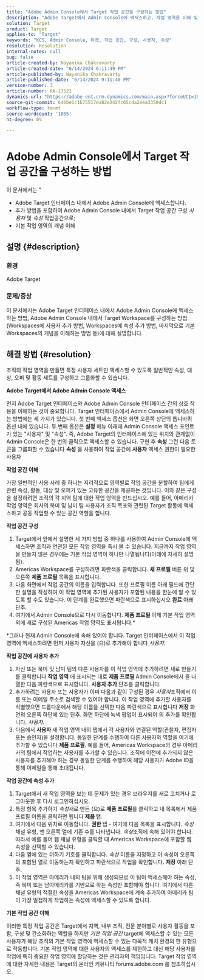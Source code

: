```yaml
---
title: "Adobe Admin Console에서 Target 작업 공간을 구성하는 방법"
description: "Adobe Target에서 Admin Console에 액세스하고, 작업 영역을 이해 및 구성하고, 사용자 및 속성을 추가하는 방법을 알아봅니다."
solution: Target
product: Target
applies-to: "Target"
keywords: "KCS, Admin Console, 타겟, 작업 공간, 구성, 사용자, 속성"
resolution: Resolution
internal-notes: null
bug: false
article-created-by: Nayanika Chakravarty
article-created-date: "6/14/2024 6:11:49 PM"
article-published-by: Nayanika Chakravarty
article-published-date: "6/14/2024 9:11:40 PM"
version-number: 3
article-number: KA-17521
dynamics-url: "https://adobe-ent.crm.dynamics.com/main.aspx?forceUCI=1&pagetype=entityrecord&etn=knowledgearticle&id=fce6818e-792a-ef11-840b-6045bd006704"
source-git-commit: 646be1c1b75517ea82e242fc65cda2eea3350dc1
workflow-type: tm+mt
source-wordcount: '1085'
ht-degree: 0%

---
```


# Adobe Admin Console에서 Target 작업 공간을 구성하는 방법


이 문서에서는 &quot;

- Adobe Target 인터페이스 내에서 Adobe Admin Console에 액세스합니다.
- 추가 방법을 포함하여 Adobe Admin Console 내에서 Target 작업 공간 구성 *사용자* 및 *속성* 작업공간으로;
- 기본 작업 영역의 개념 이해


## 설명 {#description}


### 환경

Adobe Target

### 문제/증상

이 문서에서는 Adobe Target 인터페이스 내에서 Adobe Admin Console에 액세스하는 방법, Adobe Admin Console 내에서 Target Workspace를 구성하는 방법(Workspaces에 사용자 추가 방법, Workspaces에 속성 추가 방법, 마지막으로 기본 Workspaces의 개념을 이해하는 방법 등)에 대해 설명합니다.


## 해결 방법 {#resolution}


조직의 작업 영역을 만들면 특정 사용자 세트만 액세스할 수 있도록 일반적인 속성, 대상, 오퍼 및 활동 세트를 구성하고 그룹화할 수 있습니다.

<b>Adobe Target에서 Adobe Admin Console 액세스</b>

먼저 Adobe Target 인터페이스와 Adobe Admin Console 인터페이스 간의 상호 작용을 이해하는 것이 중요합니다. Target 인터페이스에서 Admin Console에 액세스하는 방법에는 세 가지가 있습니다. 첫 번째 액세스 옵션은 화면 오른쪽 상단의 톱니바퀴 옵션 내에 있습니다. 두 번째 옵션은 <b>설정</b> 메뉴 아래에 Admin Console 액세스 포인트가 있는 &quot;사용자&quot; 및 &quot;속성&quot;. 즉, Adobe Target의 인터페이스에 있는 위치와 관계없이 Admin Console은 한 번의 클릭으로 액세스할 수 있습니다. 구현 후 <b>속성</b> 그런 다음 토큰을 그룹화할 수 있습니다 <b>속성</b> 을 사용하여 작업 공간에 <b>사용자</b> 액세스 권한이 필요한 사용자

<b>작업 공간 이해</b>

가장 일반적인 사용 사례 중 하나는 지리적으로 영역별로 작업 공간을 분할하여 팀에게 관련 속성, 활동, 대상 및 오퍼가 있는 고유한 공간을 제공하는 것입니다. 이와 같은 구성을 설정하려면 조직의 각 지역 팀에 대한 작업 영역을 만드십시오. 예를 들어, 아메리카 작업 영역은 회사의 북미 및 남미 팀 사용자가 조직 목표와 관련된 Target 활동에 액세스하고 공동 작업할 수 있는 공간 역할을 합니다.

<b>작업 공간 구성</b>

1. Target에서 앞에서 설명한 세 가지 방법 중 하나를 사용하여 Admin Console에 액세스하면 조직과 연관된 모든 작업 영역을 즉시 볼 수 있습니다. 지금까지 작업 영역을 만들지 않은 경우에는 기본 작업 영역이 하나만 나열됩니다(아래에 자세히 설명됨).
2. Americas Workspace를 구성하려면 파란색을 클릭합니다. <b>새 프로필</b> 버튼 위 및 오른쪽 <b>제품 프로필</b> 목록을 표시합니다.
3. 다음 화면에서 작업 공간의 이름을 입력합니다. 또한 프로필 이름 아래 필드에 간단한 설명을 작성하여 이 작업 영역에 추가된 사용자가 포함된 내용을 한눈에 알 수 있도록 할 수도 있습니다. 이 단계를 완료했으면 파란색으로 표시하십시오 <b>완료</b> 아래 단추.
4. 여기에서 Admin Console으로 다시 이동합니다. <b>제품 프로필 </b>이제 기본 작업 영역 외에 새로 구성된 Americas 작업 영역도 표시됩니다.\*


\*그러나 현재 Admin Console에 속해 있어야 합니다. Target 인터페이스에서 이 작업 영역에 액세스하려면 먼저 사용자 자신을 (으)로 추가해야 합니다 *사용자*.

<b>작업 공간에 사용자 추가</b>

1. 자신 또는 북미 및 남미 팀의 다른 사용자를 이 작업 영역에 추가하려면 새로 만들기 를 클릭합니다 <b>작업 영역</b> 에 표시되는 대로 <b>제품 프로필 </b>Admin Console에서 을 나열한 다음 파란색으로 표시합니다. <b>사용자 추가</b> 단추를 클릭합니다.
2. 추가하려는 사용자 또는 사용자가 이미 다음과 같이 구성된 경우 *사용자*&#x200B;조직에서 이름 또는 이메일 주소로 검색할 수 있어야 합니다. 이 작업 영역에 추가할 사용자를 식별했으면 드롭다운에서 해당 이름을 선택한 다음 파란색으로 표시합니다 <b>저장</b> 화면의 오른쪽 하단에 있는 단추. 화면 하단에 녹색 팝업이 표시되어 의 추가를 확인합니다. *사용자*.
3. 다음에서 <b>사용자 </b>새 작업 영역 내의 탭에서 각 사용자와 연결된 역할(관찰자, 편집자 또는 승인자)을 설정합니다. 동일한 단계를 수행하여 다른 사용자와 역할을 여기에 추가할 수 있습니다 <b>제품 프로필</b>. 예를 들어, Americas Workspace의 경우 아메리카의 팀에서 작업하는 사용자를 추가할 수 있습니다. 조직에 이전에 추가되지 않은 사용자를 추가해야 하는 경우 동일한 단계를 수행하여 해당 사용자가 Adobe ID을 통해 이메일을 통해 초대됩니다.


<b>작업 공간에 속성 추가</b>

1. Target에서 새 작업 영역을 보는 데 문제가 있는 경우 브라우저를 새로 고치거나 로그아웃한 후 다시 로그인하십시오.
2. 특정 항목 추가하기 *속성*&#x200B;새로 만든 (으)로 <b>제품 프로필</b>를 클릭하고 내 목록에서 제품 프로필 이름을 클릭하면 됩니다 <b>제품 </b>탭.
3. 여기에서 다음 위치로 이동합니다. <b>권한 </b>탭 - 여기에 다음 목록을 표시합니다. *속성* 채널 유형, 맨 오른쪽 열에 기존 수를 나타냅니다. *속성*&#x200B;조직에 속해 있어야 합니다. 따라서 예를 들어 웹 채널 유형을 클릭할 때 Americas Workspace에 포함할 웹 속성을 선택할 수 있습니다.
4. 다음 옆에 있는 더하기 기호를 클릭합니다. *속성* 이름을 지정하고 이 속성이 오른쪽의 포함된 열로 이동하는지 확인하고 파란색으로 작업을 확인합니다. <b>저장</b> 아래 단추.
5. 이 작업 영역은 아메리카 내의 팀을 위해 생성되므로 이 팀이 액세스해야 하는 속성, 즉 북미 또는 남아메리카를 기반으로 하는 속성만 포함해야 합니다. 여기에서 다른 채널 유형의 적절한 속성을 Americas Workspace에 계속 추가하여 아메리카 팀이 가장 밀접하게 작업하는 속성에 액세스할 수 있도록 합니다.


<b>기본 작업 공간 이해</b>

이러한 특정 작업 공간은 Target에서 지역, 내부 조직, 전문 분야별로 사용자 활동을 포함, 구성 및 간소화하는 역할을 하지만 *기본 작업 공간* target에 액세스할 수 있는 모든 사용자가 해당 조직의 기본 작업 영역에 액세스할 수 있는 다목적 캐치 환경의 한 유형으로 작동합니다. 기본 작업 영역에 대한 사용자의 액세스를 제한하고 대신 해당 사용자를 작업에 특히 중요한 작업 영역에 할당하는 것은 관리자의 책임입니다. Target 작업 영역에 대한 자세한 내용은 Target의 온라인 커뮤니티 forums.adobe.com 를 참조하십시오.
